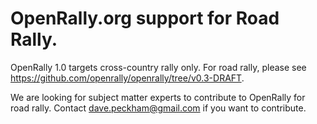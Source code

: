 # OpenRally.org support for Road Rally.
OpenRally 1.0 targets cross-country rally only. For road rally, please see
https://github.com/openrally/openrally/tree/v0.3-DRAFT. 

We are looking for subject matter experts to contribute to OpenRally for road rally. Contact dave.peckham@gmail.com if you want to contribute.
